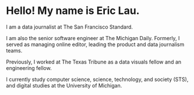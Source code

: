 # Hello! My name is Eric Lau.

I am a data journalist at The San Francisco Standard.

I am also the senior software engineer at The Michigan Daily. Formerly, I served as managing online editor, leading the product and data journalism teams.

Previously, I worked at The Texas Tribune as a data visuals fellow and an engineering fellow.

I currently study computer science, science, technology, and society (STS), and digital studies at the University of Michigan.

